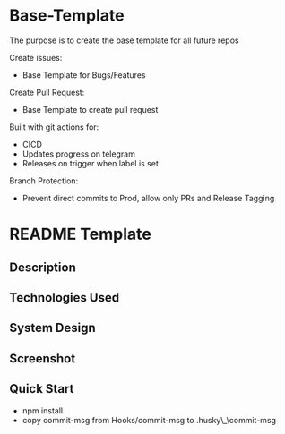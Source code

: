 # Base-Template

The purpose is to create the base template for all future repos

Create issues:

* Base Template for Bugs/Features

Create Pull Request:

* Base Template to create pull request

Built with git actions for:

* CICD
* Updates progress on telegram
* Releases on trigger when label is set

Branch Protection:

* Prevent direct commits to Prod, allow only PRs and Release Tagging

# README Template

## Description

## Technologies Used

## System Design

## Screenshot

## Quick Start

* npm install
* copy commit-msg from Hooks/commit-msg to .husky\\_\commit-msg
